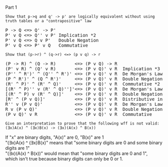 Part 1
```
Show that p->q and q' -> p' are logically equivalent without using truth tables or a "contrapositive" law
```

<pre>
P -> Q <=> Q' -> P'
P' v Q <=> Q'' v P' Implication *2
P' v Q <=> Q v P'   Double Negation
P' v Q <=> P' v Q   Commutative
</pre>

```
Show that (p->r) ^ (q->r) <=> (p v q) -> r
```

<pre>
(P -> R) ^ (Q -> R)       <=> (P v Q) -> R
(P' v R) ^ (Q' v R)       <=> (P v Q)' v R  Implication *3
(P'' ^ R')' ^ (Q'' ^ R')' <=> (P v Q)' v R  De Morgan's Law *2
(P ^ R')' ^ (Q ^ R')'     <=> (P v Q)' v R  Double Negation *2
(R' ^ P)' ^ (R' ^ Q)'     <=> (P v Q)' v R  Commutative *2
[(R' ^ P)'' v (R' ^ Q)'']'<=> (P v Q)' v R  De Morgan's Law
[(R' ^ P) v (R' ^ Q)]'    <=> (P v Q)' v R  Double Negation *2
[R' ^ (P v Q)]'           <=> (P v Q)' v R  Distributive in reverse
R'' v (P v Q)'            <=> (P v Q)' v R  De Morgan's Law
R v (P v Q)'              <=> (P v Q)' v R  Double Negation
(P v Q)' v R              <=> (P v Q)' v R  Commutative
</pre>

```
Give an interpretation to prove that the following wff is not valid: (Ǝx)A(x) ^ (Ǝx)B(x) -> (Ǝx)(A(x) ^ B(x))
```

If "x" are binary digits, "A(x)" are 0, "B(x)" are 1  
"(∃x)A(x) ^ (∃x)B(x)" means that "some binary digits are 0 and some binary digits are 1"  
"(∃x)(A(x) ^ B(x))" would mean that "some binary digits are 0 and 1",  
which isn't true because binary digits can only be 0 or 1.
